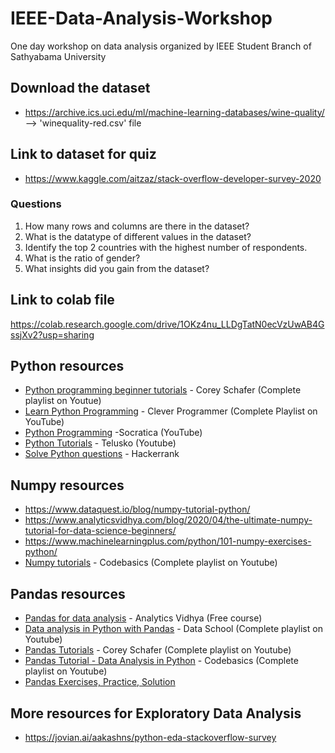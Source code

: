 # IEEE-Data-Analysis-Workshop
One day workshop on data analysis organized by IEEE Student Branch of Sathyabama University

## Download the dataset
* https://archive.ics.uci.edu/ml/machine-learning-databases/wine-quality/ --> 'winequality-red.csv' file

## Link to dataset for quiz
* https://www.kaggle.com/aitzaz/stack-overflow-developer-survey-2020
### Questions
1. How many rows and columns are there in the dataset?
2. What is the datatype of different values in the dataset?
3. Identify the top 2 countries with the highest number of respondents.
4. What is the ratio of gender?
5. What insights did you gain from the dataset?

## Link to colab file
https://colab.research.google.com/drive/1OKz4nu_LLDgTatN0ecVzUwAB4GssjXv2?usp=sharing

## Python resources
* [Python programming beginner tutorials](https://www.youtube.com/playlist?list=PL-osiE80TeTskrapNbzXhwoFUiLCjGgY7) - Corey Schafer (Complete playlist on Youtue)
* [Learn Python Programming](https://www.youtube.com/playlist?list=PL-J2q3Ga50oMjIbufBm0Xpz2gjCWDGimv) - Clever Programmer (Complete Playlist on YouTube)
* [Python Programming](https://www.youtube.com/playlist?list=PLi01XoE8jYohWFPpC17Z-wWhPOSuh8Er-) -Socratica (YouTube)
* [Python Tutorials](https://www.youtube.com/playlist?list=PLsyeobzWxl7poL9JTVyndKe62ieoN-MZ3) - Telusko (Youtube)
* [Solve Python questions](https://www.hackerrank.com/domains/python) - Hackerrank

## Numpy resources
* https://www.dataquest.io/blog/numpy-tutorial-python/
* https://www.analyticsvidhya.com/blog/2020/04/the-ultimate-numpy-tutorial-for-data-science-beginners/
* https://www.machinelearningplus.com/python/101-numpy-exercises-python/
* [Numpy tutorials](https://www.youtube.com/playlist?list=PLUcmakntVocWGSKXIsUn1J7Wm9ekpZ87G) - Codebasics (Complete playlist on Youtube)

## Pandas resources
* [Pandas for data analysis](https://courses.analyticsvidhya.com/courses/pandas-for-data-analysis-in-python?utm_source=linkedin&utm_medium=AV|link|freecourse|free_courses|44089|0.75) - Analytics Vidhya (Free course)
* [Data analysis in Python with Pandas](https://www.youtube.com/playlist?list=PL5-da3qGB5ICCsgW1MxlZ0Hq8LL5U3u9y) - Data School (Complete playlist on Youtube)
* [Pandas Tutorials](https://www.youtube.com/playlist?list=PL-osiE80TeTsWmV9i9c58mdDCSskIFdDS) - Corey Schafer (Complete playlist on Youtube)
* [Pandas Tutorial - Data Analysis in Python](https://www.youtube.com/playlist?list=PLeo1K3hjS3uuASpe-1LjfG5f14Bnozjwy) - Codebasics (Complete playlist on Youtube)
* [Pandas Exercises, Practice, Solution](https://www.w3resource.com/python-exercises/pandas/index.php)

## More resources for Exploratory Data Analysis
* https://jovian.ai/aakashns/python-eda-stackoverflow-survey
